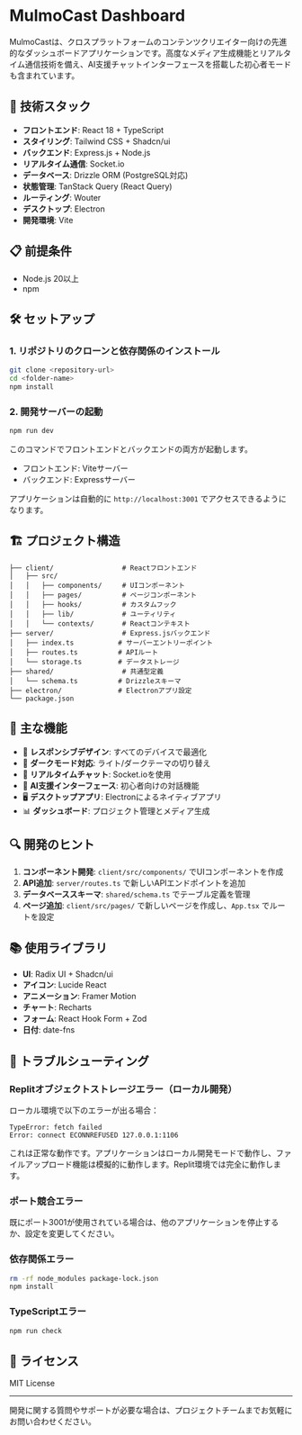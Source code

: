 # MulmoCast Dashboard

MulmoCastは、クロスプラットフォームのコンテンツクリエイター向けの先進的なダッシュボードアプリケーションです。高度なメディア生成機能とリアルタイム通信技術を備え、AI支援チャットインターフェースを搭載した初心者モードも含まれています。

## 🚀 技術スタック

- **フロントエンド**: React 18 + TypeScript
- **スタイリング**: Tailwind CSS + Shadcn/ui
- **バックエンド**: Express.js + Node.js
- **リアルタイム通信**: Socket.io
- **データベース**: Drizzle ORM (PostgreSQL対応)
- **状態管理**: TanStack Query (React Query)
- **ルーティング**: Wouter
- **デスクトップ**: Electron
- **開発環境**: Vite

## 📋 前提条件

- Node.js 20以上
- npm

## 🛠️ セットアップ

### 1. リポジトリのクローンと依存関係のインストール

```bash
git clone <repository-url>
cd <folder-name>
npm install
```

### 2. 開発サーバーの起動

```bash
npm run dev
```

このコマンドでフロントエンドとバックエンドの両方が起動します。
- フロントエンド: Viteサーバー
- バックエンド: Expressサーバー

アプリケーションは自動的に `http://localhost:3001` でアクセスできるようになります。

## 🏗️ プロジェクト構造

```
├── client/                 # Reactフロントエンド
│   ├── src/
│   │   ├── components/     # UIコンポーネント
│   │   ├── pages/          # ページコンポーネント
│   │   ├── hooks/          # カスタムフック
│   │   ├── lib/            # ユーティリティ
│   │   └── contexts/       # Reactコンテキスト
├── server/                 # Express.jsバックエンド
│   ├── index.ts           # サーバーエントリーポイント
│   ├── routes.ts          # APIルート
│   └── storage.ts         # データストレージ
├── shared/                 # 共通型定義
│   └── schema.ts          # Drizzleスキーマ
├── electron/              # Electronアプリ設定
└── package.json
```

## 🔧 主な機能

- 📱 **レスポンシブデザイン**: すべてのデバイスで最適化
- 🎨 **ダークモード対応**: ライト/ダークテーマの切り替え
- 💬 **リアルタイムチャット**: Socket.ioを使用
- 🤖 **AI支援インターフェース**: 初心者向けの対話機能
- 🖥️ **デスクトップアプリ**: Electronによるネイティブアプリ
- 📊 **ダッシュボード**: プロジェクト管理とメディア生成

## 🔍 開発のヒント

1. **コンポーネント開発**: `client/src/components/` でUIコンポーネントを作成
2. **API追加**: `server/routes.ts` で新しいAPIエンドポイントを追加
3. **データベーススキーマ**: `shared/schema.ts` でテーブル定義を管理
4. **ページ追加**: `client/src/pages/` で新しいページを作成し、`App.tsx` でルートを設定

## 📚 使用ライブラリ

- **UI**: Radix UI + Shadcn/ui
- **アイコン**: Lucide React
- **アニメーション**: Framer Motion
- **チャート**: Recharts
- **フォーム**: React Hook Form + Zod
- **日付**: date-fns

## 🐛 トラブルシューティング

### Replitオブジェクトストレージエラー（ローカル開発）
ローカル環境で以下のエラーが出る場合：
```
TypeError: fetch failed
Error: connect ECONNREFUSED 127.0.0.1:1106
```

これは正常な動作です。アプリケーションはローカル開発モードで動作し、ファイルアップロード機能は模擬的に動作します。Replit環境では完全に動作します。

### ポート競合エラー
既にポート3001が使用されている場合は、他のアプリケーションを停止するか、設定を変更してください。

### 依存関係エラー
```bash
rm -rf node_modules package-lock.json
npm install
```

### TypeScriptエラー
```bash
npm run check
```

## 📄 ライセンス

MIT License

---

開発に関する質問やサポートが必要な場合は、プロジェクトチームまでお気軽にお問い合わせください。